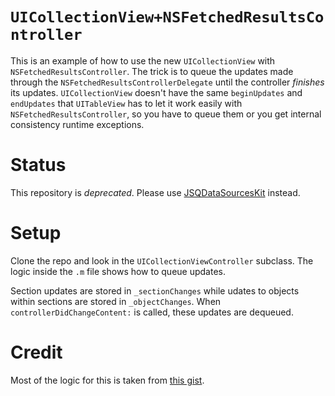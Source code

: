 # `UICollectionView+NSFetchedResultsController`

This is an example of how to use the new `UICollectionView` with `NSFetchedResultsController`. The trick is to queue the updates made through the `NSFetchedResultsControllerDelegate` until the controller *finishes* its updates. `UICollectionView` doesn't have the same `beginUpdates` and `endUpdates` that `UITableView` has to let it work easily with `NSFetchedResultsController`, so you have to queue them or you get internal consistency runtime exceptions.

# Status

This repository is *deprecated*. Please use [JSQDataSourcesKit](https://github.com/jessesquires/JSQDataSourcesKit) instead. 

# Setup

Clone the repo and look in the `UICollectionViewController` subclass. The logic inside the `.m` file shows how to queue updates.

Section updates are stored in `_sectionChanges` while udates to objects within sections are stored in `_objectChanges`. When `controllerDidChangeContent:` is called, these updates are dequeued. 

# Credit

Most of the logic for this is taken from [this gist](https://gist.github.com/4440c1cba83318e276bb).
